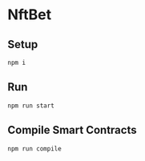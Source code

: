 # NftBet

## Setup

```
npm i
```

## Run

```
npm run start
```

## Compile Smart Contracts

```
npm run compile
```